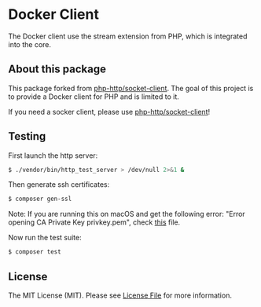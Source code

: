 # Docker Client

The Docker client use the stream extension from PHP, which is integrated into the core.

## About this package

This package forked from [php-http/socket-client](https://github.com/php-http/socket-client). The goal of this project
is to provide a Docker client for PHP and is limited to it.

If you need a socker client, please use [php-http/socket-client](https://github.com/php-http/socket-client)!

## Testing

First launch the http server:

```bash
$ ./vendor/bin/http_test_server > /dev/null 2>&1 &
```

Then generate ssh certificates:

```bash
$ composer gen-ssl
```

Note: If you are running this on macOS and get the following error: "Error opening CA Private Key privkey.pem", check [this](ssl-macOS.md) file.

Now run the test suite:

``` bash
$ composer test
```

## License

The MIT License (MIT). Please see [License File](LICENSE) for more information.
